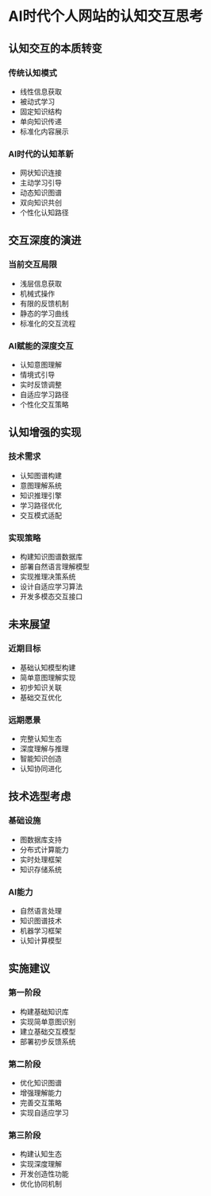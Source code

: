 # AI时代个人网站的认知交互思考

## 认知交互的本质转变

### 传统认知模式
- 线性信息获取
- 被动式学习
- 固定知识结构
- 单向知识传递
- 标准化内容展示

### AI时代的认知革新
- 网状知识连接
- 主动学习引导
- 动态知识图谱
- 双向知识共创
- 个性化认知路径

## 交互深度的演进

### 当前交互局限
- 浅层信息获取
- 机械式操作
- 有限的反馈机制
- 静态的学习曲线
- 标准化的交互流程

### AI赋能的深度交互
- 认知意图理解
- 情境式引导
- 实时反馈调整
- 自适应学习路径
- 个性化交互策略

## 认知增强的实现

### 技术需求
- 认知图谱构建
- 意图理解系统
- 知识推理引擎
- 学习路径优化
- 交互模式适配

### 实现策略
- 构建知识图谱数据库
- 部署自然语言理解模型
- 实现推理决策系统
- 设计自适应学习算法
- 开发多模态交互接口

## 未来展望

### 近期目标
- 基础认知模型构建
- 简单意图理解实现
- 初步知识关联
- 基础交互优化

### 远期愿景
- 完整认知生态
- 深度理解与推理
- 智能知识创造
- 认知协同进化

## 技术选型考虑

### 基础设施
- 图数据库支持
- 分布式计算能力
- 实时处理框架
- 知识存储系统

### AI能力
- 自然语言处理
- 知识图谱技术
- 机器学习框架
- 认知计算模型

## 实施建议

### 第一阶段
- 构建基础知识库
- 实现简单意图识别
- 建立基础交互模型
- 部署初步反馈系统

### 第二阶段
- 优化知识图谱
- 增强理解能力
- 完善交互策略
- 实现自适应学习

### 第三阶段
- 构建认知生态
- 实现深度理解
- 开发创造性功能
- 优化协同机制 